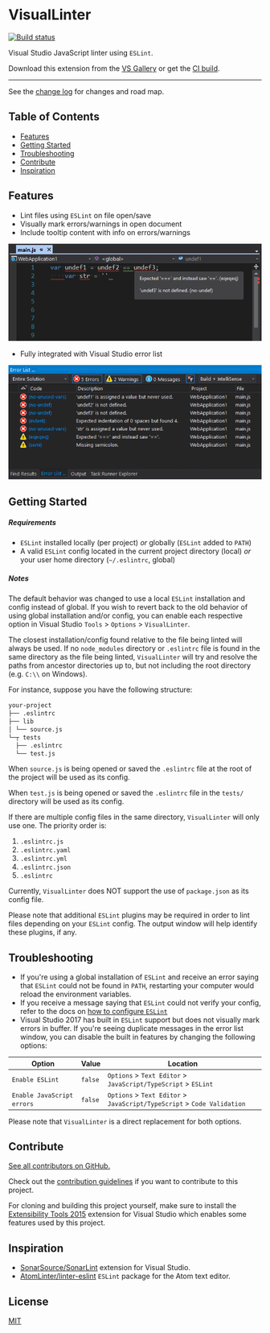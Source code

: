 ﻿# VisualLinter

[![Build status](https://ci.appveyor.com/api/projects/status/9ihx1afw1cc1e9b4?svg=true)](https://ci.appveyor.com/project/jwldnr/visuallinter)

Visual Studio JavaScript linter using `ESLint`.

Download this extension from the [VS Gallery](https://marketplace.visualstudio.com/vsgallery/a71a5b0d-9f75-4cd2-b1f1-c4afb79a0638)
or get the [CI build](http://vsixgallery.com/extension/21d9f99b-ec42-4df4-8b16-2a62db5392a5/).

---------------------------------------

See the [change log](CHANGELOG.md) for changes and road map.

## Table of Contents

- [Features](#features)
- [Getting Started](#getting-started)
- [Troubleshooting](#troubleshooting)
- [Contribute](#contribute)
- [Inspiration](#inspiration)

## Features

- Lint files using `ESLint` on file open/save
- Visually mark errors/warnings in open document
- Include tooltip content with info on errors/warnings

![Visual markers](media/visual-markers.png)

- Fully integrated with Visual Studio error list

![Error list](media/error-list.png)

## Getting Started

##### Requirements

- `ESLint` installed locally (per project) _or_ globally (`ESLint` added to `PATH`)
- A valid `ESLint` config located in the current project directory (local) _or_ your user home directory (`~/.eslintrc`, global)

##### Notes

The default behavior was changed to use a local `ESLint` installation and config instead of global. If you wish to revert back to the old behavior of using global installation and/or config, you can enable each respective option in Visual Studio `Tools` > `Options` > `VisualLinter`.

The closest installation/config found relative to the file being linted will always be used.
If no `node_modules` directory or `.eslintrc` file is found in the same directory as the file being linted, `VisualLinter` will try and resolve the paths from ancestor directories up to, but not including the root directory (e.g. `C:\\` on Windows).

For instance, suppose you have the following structure:

```
your-project
├── .eslintrc
├── lib
│ └── source.js
└─┬ tests
  ├── .eslintrc
  └── test.js
```

When `source.js` is being opened or saved the `.eslintrc` file at the root of the project will be used as its config.

When `test.js` is being opened or saved the `.eslintrc` file in the `tests/` directory will be used as its config.

If there are multiple config files in the same directory, `VisualLinter` will only use one. The priority order is:

1. `.eslintrc.js`
2. `.eslintrc.yaml`
3. `.eslintrc.yml`
4. `.eslintrc.json`
5. `.eslintrc`

Currently, `VisualLinter` does NOT support the use of `package.json` as its config file.

Please note that additional `ESLint` plugins may be required in order to lint files depending on your `ESLint` config.
The output window will help identify these plugins, if any.

## Troubleshooting

- If you're using a global installation of `ESLint` and receive an error saying that `ESLint` could not be found in `PATH`, restarting your computer would reload the environment variables.
- If you receive a message saying that `ESLint` could not verify your config, refer to the docs on [how to configure `ESLint`](http://`ESLint`.org/docs/user-guide/configuring)
- Visual Studio 2017 has built in `ESLint` support but does not visually mark errors in buffer. If you're seeing duplicate messages in the error list window, you can disable the built in features by changing the following options:

| Option | Value | Location |
| --- | --- | ---- |
| `Enable ESLint` | `false` | `Options` > `Text Editor` > `JavaScript/TypeScript` > `ESLint` |
| `Enable JavaScript errors` | `false` | `Options` > `Text Editor` > `JavaScript/TypeScript` > `Code Validation` |

Please note that `VisualLinter` is a direct replacement for both options.

## Contribute
[See all contributors on GitHub.](https://github.com/jwldnr/VisualLinter/graphs/contributors)

Check out the [contribution guidelines](CONTRIBUTING.md)
if you want to contribute to this project.

For cloning and building this project yourself, make sure to install the [Extensibility Tools 2015](https://visualstudiogallery.msdn.microsoft.com/ab39a092-1343-46e2-b0f1-6a3f91155aa6) extension for Visual Studio which enables some features used by this project.

## Inspiration

- [SonarSource/SonarLint](https://github.com/SonarSource/sonarlint-visualstudio) extension for Visual Studio.
- [AtomLinter/linter-eslint](https://github.com/AtomLinter/linter-eslint/) `ESLint` package for the Atom text editor.

## License
[MIT](LICENSE)